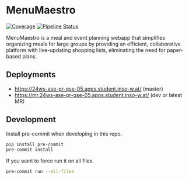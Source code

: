 # MenuMaestro

[![Coverage](https://reset.inso.tuwien.ac.at/repo/2024ws-ase-pr-group/24ws-ase-pr-qse-05/badges/dev/coverage.svg)](https://reset.inso.tuwien.ac.at/repo/2024ws-ase-pr-group/24ws-ase-pr-qse-05/-/jobs)
[![Pipeline Status](https://reset.inso.tuwien.ac.at/repo/2024ws-ase-pr-group/24ws-ase-pr-qse-05/badges/dev/pipeline.svg)](https://reset.inso.tuwien.ac.at/repo/2024ws-ase-pr-group/24ws-ase-pr-qse-05/-/pipelines)

MenuMaestro is a meal and event planning webapp that simplifies organizing meals for large groups by providing an efficient, collaborative platform with live-updating shopping lists, eliminating the need for paper-based plans.

## Deployments
- https://24ws-ase-pr-qse-05.apps.student.inso-w.at/ (master)
- https://mr.24ws-ase-pr-qse-05.apps.student.inso-w.at/ (dev or latest MR)

## Development

Install pre-commit when developing in this repo.

```sh
pip install pre-commit
pre-commit install
```

If you want to force run it on all files.

```sh
pre-commit run --all-files
```
